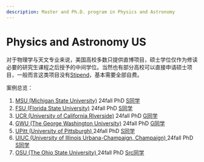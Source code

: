 ```yaml
---
description: Master and Ph.D. program in Physics and Astronomy
---
```


# Physics and Astronomy US

对于物理学与天文专业来说，美国高校多数只提供直博项目，硕士学位仅作为修读必要的研究生课程之后授予的中间学位。当然也有部分高校可以直接申请硕士项目，一般而言这类项目没有[Stipend](../../list-of-acronyms-and-abbreviations.md#stipend)，基本需要全部自费。

案例总览：

1. [MSU (Michigan State University)](https://pa.msu.edu/) 24fall PhD [S同学](../../cases/24-fall-physicsstong-xue.md)
2. [FSU (Florida State University)](https://physics.fsu.edu/) 24fall PhD [S同学](../../cases/24-fall-physicsstong-xue.md)
3. [UCR (University of California RIverside)](https://www.physics.ucr.edu/) 24fall PhD [G同学](../../cases/24-fall-physicsgtong-xue.md)
4. [GWU (The George Washington University)](https://physics.columbian.gwu.edu/) 24fall PhD [G同学](../../cases/24-fall-physicsgtong-xue.md)
5. [UPitt (University of Pittsburgh) ](https://www.physicsandastronomy.pitt.edu/)24fall PhD [S同学](../../cases/24-fall-physicsstong-xue.md)
6. [UIUC (University of Illinois Urbana-Champaign, Champaign) ](https://physics.illinois.edu/)24fall PhD [S同学](../../cases/24-fall-physicsstong-xue.md)
7. [OSU (The Ohio State University) ](https://physics.osu.edu/)24fall PhD [Src同学](https://boundless-1.gitbook.io/boundless/cases/24-fall-biophysicssrctong-xue)
